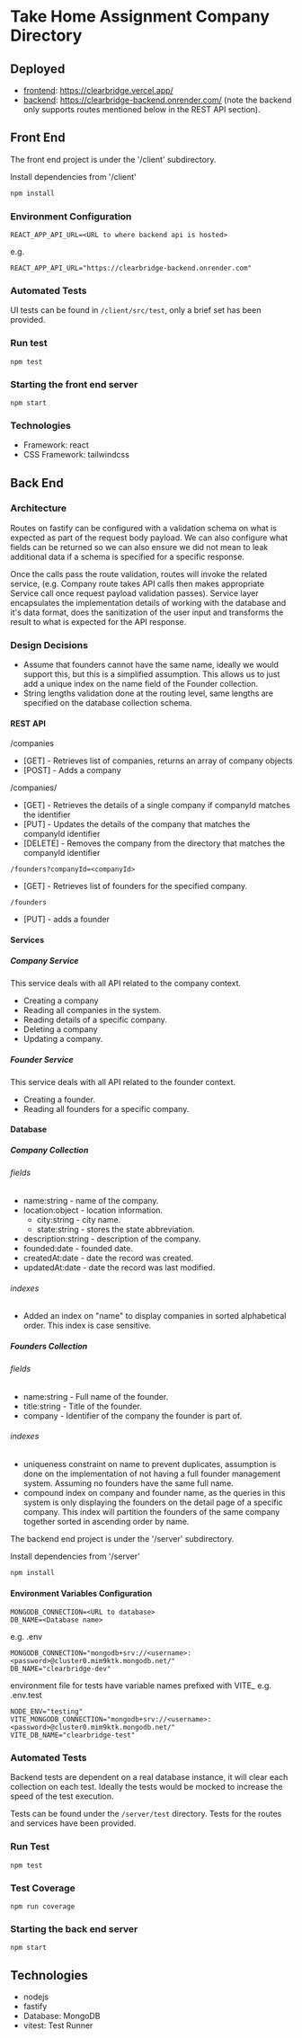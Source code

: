 # Take Home Assignment Company Directory

## Deployed
- [frontend](https://clearbridge.vercel.app/): https://clearbridge.vercel.app/
- [backend](https://clearbridge-backend.onrender.com/): https://clearbridge-backend.onrender.com/
  (note the backend only supports routes mentioned below in the REST API section).

## Front End
The front end project is under the '/client' subdirectory.

Install dependencies from '/client'
```bash
npm install
```

### Environment Configuration
```dotenv
REACT_APP_API_URL=<URL to where backend api is hosted>
```
e.g.
```dotenv
REACT_APP_API_URL="https://clearbridge-backend.onrender.com"
```

### Automated Tests
UI tests can be found in  `/client/src/test`, only a brief set has been provided.
### Run test
```shell
npm test
```

### Starting the front end server
```shell
npm start
```

### Technologies
- Framework: react
- CSS Framework: tailwindcss

## Back End

### Architecture

Routes on fastify can be configured with a validation schema on what is expected as part of the request body payload. We can also configure what fields can be returned so we can also ensure we did not mean to leak additional data if a schema is specified for a specific response.

Once the calls pass the route validation, routes will invoke the related service, (e.g. Company route takes API calls then makes appropriate Service call once request payload validation passes). Service layer encapsulates the implementation details of working with the database and it's data format, does the sanitization of the user input and transforms the result to what is expected for the API response.

### Design Decisions
- Assume that founders cannot have the same name, ideally we would support this, but this is a simplified assumption. This allows us to just add a unique index on the name field of the Founder collection.
- String lengths validation done at the routing level, same lengths are specified on the database collection schema.

#### REST API
/companies
- [GET] - Retrieves list of companies, returns an array of company objects
- [POST] - Adds a company

/companies/<companyId>
- [GET] - Retrieves the details of a single company if companyId matches the identifier
- [PUT] - Updates the details of the company that matches the companyId identifier
- [DELETE] - Removes the company from the directory that matches the companyId identifier

```text
/founders?companyId=<companyId>
```
- [GET] - Retrieves list of founders for the specified company.

```text
/founders
```
- [PUT] - adds a founder

#### Services

##### Company Service
This service deals with all API related to the company context.
- Creating a company
- Reading all companies in the system.
- Reading details of a specific company.
- Deleting a company
- Updating a company.

##### Founder Service
This service deals with all API related to the founder context.
- Creating a founder.
- Reading all founders for a specific company.

#### Database
##### Company Collection
###### fields
- name:string - name of the company.
- location:object - location information.
  - city:string - city name.
  - state:string - stores the state abbreviation.
- description:string - description of the company.
- founded:date - founded date.
- createdAt:date - date the record was created.
- updatedAt:date - date the record was last modified.

###### indexes
- Added an index on "name" to display companies in sorted alphabetical order. This index is case sensitive.

##### Founders Collection
###### fields
- name:string - Full name of the founder.
- title:string - Title of the founder.
- company - Identifier of the company the founder is part of.

###### indexes
- uniqueness constraint on name to prevent duplicates, assumption is done on the implementation of not having a full founder management system. Assuming no founders have the same full name.
- compound index on company and founder name, as the queries in this system is only displaying the founders on the detail page of a specific company. This index will partition the founders of the same company together sorted in ascending order by name.


The backend end project is under the '/server' subdirectory.

Install dependencies from '/server'
```bash
npm install
```

#### Environment Variables Configuration

```dotenv
MONGODB_CONNECTION=<URL to database>
DB_NAME=<Database name>
```
e.g. .env
```dotenv
MONGODB_CONNECTION="mongodb+srv://<username>:<password>@cluster0.mim9ktk.mongodb.net/"
DB_NAME="clearbridge-dev"
```

environment file for tests have variable names prefixed with VITE_
e.g. .env.test
```dotenv
NODE_ENV="testing"
VITE_MONGODB_CONNECTION="mongodb+srv://<username>:<password>@cluster0.mim9ktk.mongodb.net/"
VITE_DB_NAME="clearbridge-test"
```

### Automated Tests
Backend tests are dependent on a real database instance, it will clear each collection on each test. Ideally the tests would be mocked to increase the speed of the test execution.

Tests can be found under the `/server/test` directory. Tests for the routes and services have been provided.

### Run Test
```shell
npm test
```

### Test Coverage
```shell
npm run coverage
```

### Starting the back end server
```shell
npm start
```

## Technologies
- nodejs
- fastify
- Database: MongoDB
- vitest: Test Runner
